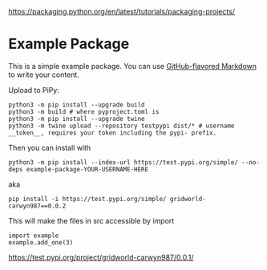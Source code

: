 https://packaging.python.org/en/latest/tutorials/packaging-projects/

# Example Package

This is a simple example package. You can use
[GitHub-flavored Markdown](https://guides.github.com/features/mastering-markdown/)
to write your content.

Upload to PiPy:

```
python3 -m pip install --upgrade build
python3 -m build # where pyproject.toml is
python3 -m pip install --upgrade twine
python3 -m twine upload --repository testpypi dist/* # username __token__, requires your token including the pypi- prefix.
```

Then you can install with 
```
python3 -m pip install --index-url https://test.pypi.org/simple/ --no-deps example-package-YOUR-USERNAME-HERE
```
aka
```
pip install -i https://test.pypi.org/simple/ gridworld-carwyn987==0.0.2
```

This will make the files in src accessible by import
```
import example
example.add_one(3)
```

https://test.pypi.org/project/gridworld-carwyn987/0.0.1/